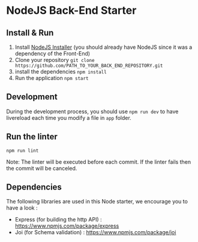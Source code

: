 # NodeJS Back-End Starter

## Install & Run

1) Install [NodeJS Installer](https://nodejs.org/en/download/) (you should already have NodeJS since it was a dependency of the Front-End)
2) Clone your repository `git clone https://github.com/PATH_TO_YOUR_BACK_END_REPOSITORY.git`
3) install the dependencies `npm install`
4) Run the application `npm start`

## Development

During the development process, you should use `npm run dev` to have livereload each time you modify a file in `app` folder.


## Run the linter

```
npm run lint
```
Note: The linter will be executed before each commit. If the linter fails then the commit will be canceled.

## Dependencies

The following libraries are used in this Node starter, we encourage you to have a look :
- Express (for building the http API) : https://www.npmjs.com/package/express
- Joi (for Schema validation) : https://www.npmjs.com/package/joi
